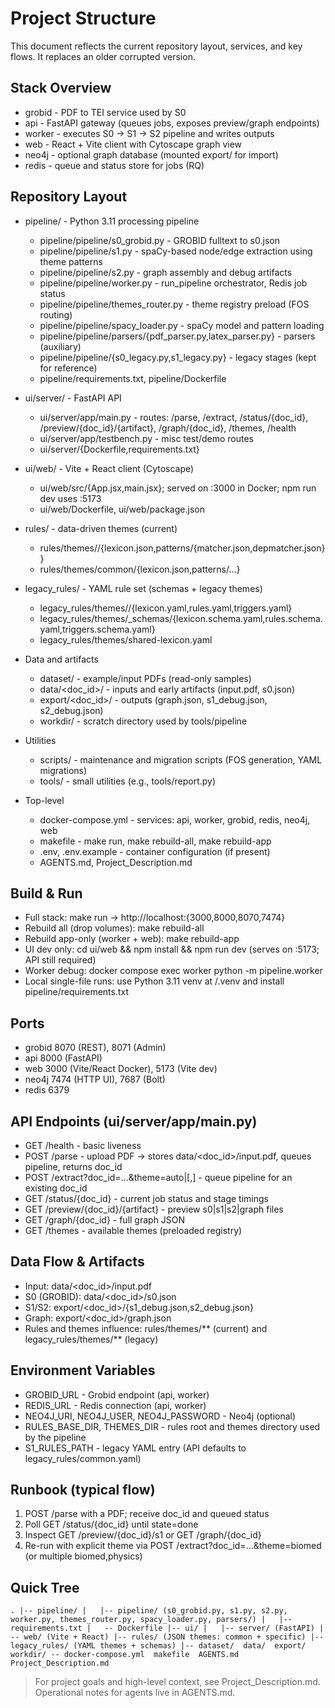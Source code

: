 # Project Structure

This document reflects the current repository layout, services, and key flows. It replaces an older corrupted version.

## Stack Overview
- grobid - PDF to TEI service used by S0
- api - FastAPI gateway (queues jobs, exposes preview/graph endpoints)
- worker - executes S0 -> S1 -> S2 pipeline and writes outputs
- web - React + Vite client with Cytoscape graph view
- neo4j - optional graph database (mounted export/ for import)
- redis - queue and status store for jobs (RQ)

## Repository Layout
- pipeline/ - Python 3.11 processing pipeline
  - pipeline/pipeline/s0_grobid.py - GROBID fulltext to s0.json
  - pipeline/pipeline/s1.py - spaCy-based node/edge extraction using theme patterns
  - pipeline/pipeline/s2.py - graph assembly and debug artifacts
  - pipeline/pipeline/worker.py - run_pipeline orchestrator, Redis job status
  - pipeline/pipeline/themes_router.py - theme registry preload (FOS routing)
  - pipeline/pipeline/spacy_loader.py - spaCy model and pattern loading
  - pipeline/pipeline/parsers/{pdf_parser.py,latex_parser.py} - parsers (auxiliary)
  - pipeline/pipeline/{s0_legacy.py,s1_legacy.py} - legacy stages (kept for reference)
  - pipeline/requirements.txt, pipeline/Dockerfile

- ui/server/ - FastAPI API
  - ui/server/app/main.py - routes: /parse, /extract, /status/{doc_id}, /preview/{doc_id}/{artifact}, /graph/{doc_id}, /themes, /health
  - ui/server/app/testbench.py - misc test/demo routes
  - ui/server/{Dockerfile,requirements.txt}

- ui/web/ - Vite + React client (Cytoscape)
  - ui/web/src/{App.jsx,main.jsx}; served on :3000 in Docker; npm run dev uses :5173
  - ui/web/Dockerfile, ui/web/package.json

- rules/ - data-driven themes (current)
  - rules/themes/<theme>/{lexicon.json,patterns/{matcher.json,depmatcher.json}}
  - rules/themes/common/{lexicon.json,patterns/...}

- legacy_rules/ - YAML rule set (schemas + legacy themes)
  - legacy_rules/themes/<field>/{lexicon.yaml,rules.yaml,triggers.yaml}
  - legacy_rules/themes/_schemas/{lexicon.schema.yaml,rules.schema.yaml,triggers.schema.yaml}
  - legacy_rules/themes/shared-lexicon.yaml

- Data and artifacts
  - dataset/ - example/input PDFs (read-only samples)
  - data/<doc_id>/ - inputs and early artifacts (input.pdf, s0.json)
  - export/<doc_id>/ - outputs (graph.json, s1_debug.json, s2_debug.json)
  - workdir/ - scratch directory used by tools/pipeline

- Utilities
  - scripts/ - maintenance and migration scripts (FOS generation, YAML migrations)
  - tools/ - small utilities (e.g., tools/report.py)

- Top-level
  - docker-compose.yml - services: api, worker, grobid, redis, neo4j, web
  - makefile - make run, make rebuild-all, make rebuild-app
  - .env, .env.example - container configuration (if present)
  - AGENTS.md, Project_Description.md

## Build & Run
- Full stack: make run -> http://localhost:{3000,8000,8070,7474}
- Rebuild all (drop volumes): make rebuild-all
- Rebuild app-only (worker + web): make rebuild-app
- UI dev only: cd ui/web && npm install && npm run dev (serves on :5173; API still required)
- Worker debug: docker compose exec worker python -m pipeline.worker
- Local single-file runs: use Python 3.11 venv at /.venv and install pipeline/requirements.txt

## Ports
- grobid 8070 (REST), 8071 (Admin)
- api 8000 (FastAPI)
- web 3000 (Vite/React Docker), 5173 (Vite dev)
- neo4j 7474 (HTTP UI), 7687 (Bolt)
- redis 6379

## API Endpoints (ui/server/app/main.py)
- GET /health - basic liveness
- POST /parse - upload PDF -> stores data/<doc_id>/input.pdf, queues pipeline, returns doc_id
- POST /extract?doc_id=...&theme=auto|<name>[,<name>] - queue pipeline for an existing doc_id
- GET /status/{doc_id} - current job status and stage timings
- GET /preview/{doc_id}/{artifact} - preview s0|s1|s2|graph files
- GET /graph/{doc_id} - full graph JSON
- GET /themes - available themes (preloaded registry)

## Data Flow & Artifacts
- Input: data/<doc_id>/input.pdf
- S0 (GROBID): data/<doc_id>/s0.json
- S1/S2: export/<doc_id>/{s1_debug.json,s2_debug.json}
- Graph: export/<doc_id>/graph.json
- Rules and themes influence: rules/themes/** (current) and legacy_rules/themes/** (legacy)

## Environment Variables
- GROBID_URL - Grobid endpoint (api, worker)
- REDIS_URL - Redis connection (api, worker)
- NEO4J_URI, NEO4J_USER, NEO4J_PASSWORD - Neo4j (optional)
- RULES_BASE_DIR, THEMES_DIR - rules root and themes directory used by the pipeline
- S1_RULES_PATH - legacy YAML entry (API defaults to legacy_rules/common.yaml)

## Runbook (typical flow)
1) POST /parse with a PDF; receive doc_id and queued status
2) Poll GET /status/{doc_id} until state=done
3) Inspect GET /preview/{doc_id}/s1 or GET /graph/{doc_id}
4) Re-run with explicit theme via POST /extract?doc_id=...&theme=biomed (or multiple biomed,physics)

## Quick Tree
`
.
|-- pipeline/
|   |-- pipeline/ (s0_grobid.py, s1.py, s2.py, worker.py, themes_router.py, spacy_loader.py, parsers/)
|   |-- requirements.txt
|   -- Dockerfile
|-- ui/
|   |-- server/ (FastAPI)
|   -- web/ (Vite + React)
|-- rules/ (JSON themes: common + specific)
|-- legacy_rules/ (YAML themes + schemas)
|-- dataset/  data/  export/  workdir/
-- docker-compose.yml  makefile  AGENTS.md  Project_Description.md
`

> For project goals and high-level context, see Project_Description.md. Operational notes for agents live in AGENTS.md.
